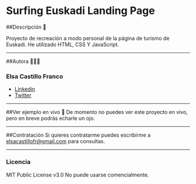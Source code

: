 # Surfing Euskadi Landing Page

##Descripción 📝

Proyecto de recreación a modo personal de la página de turismo de Euskadi. He utilizado HTML, CSS Y JavaScript.

---

##Autora 👩🏽‍💻
### Elsa Castillo Franco
- [Linkedin](https://www.linkedin.com/in/elsacastillofranco)
- [Twitter](https://twitter.com/elsacastillofr)

---

##Ver ejemplo en vivo 👀
De momento no puedes ver este proyecto en vivo, pero en breve podrás echarle un ojo.

---

##Contratación
Si quieres contratarme puedes escribirme a elsacastillofr@gmail.com para consultas.

---

### Licencia 
MIT Public License v3.0 No puede usarse comencialmente.
